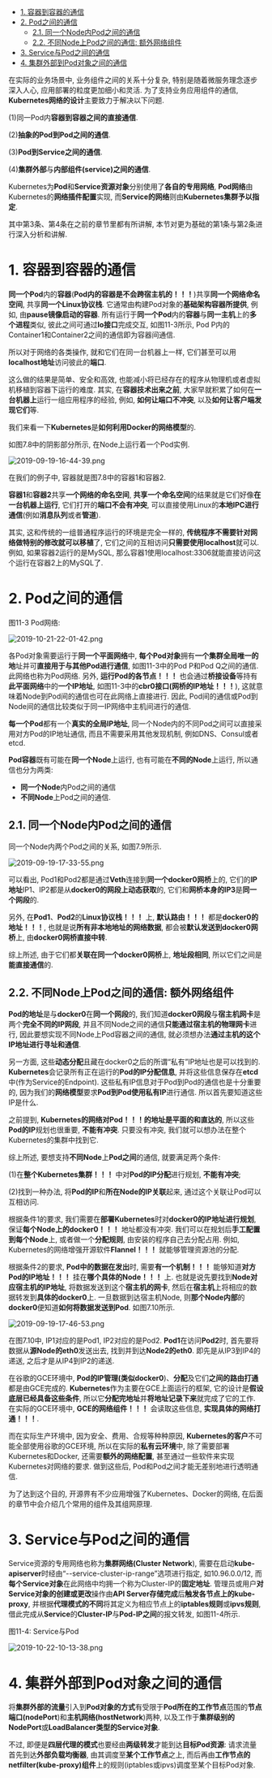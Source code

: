
<!-- @import "[TOC]" {cmd="toc" depthFrom=1 depthTo=6 orderedList=false} -->

<!-- code_chunk_output -->

- [1. 容器到容器的通信](#1-容器到容器的通信)
- [2. Pod之间的通信](#2-pod之间的通信)
  - [2.1. 同一个Node内Pod之间的通信](#21-同一个node内pod之间的通信)
  - [2.2. 不同Node上Pod之间的通信: 额外网络组件](#22-不同node上pod之间的通信-额外网络组件)
- [3. Service与Pod之间的通信](#3-service与pod之间的通信)
- [4. 集群外部到Pod对象之间的通信](#4-集群外部到pod对象之间的通信)

<!-- /code_chunk_output -->

在实际的业务场景中, 业务组件之间的关系十分复杂, 特别是随着微服务理念逐步深入人心, 应用部署的粒度更加细小和灵活. 为了支持业务应用组件的通信, **Kubernetes网络的设计**主要致力于解决以下问题. 

(1)同一Pod内**容器到容器之间的直接通信**. 

(2)**抽象的Pod到Pod之间的通信**. 

(3)**Pod到Service之间的通信**. 

(4)**集群外部**与**内部组件(service)之间的通信**. 

Kubernetes为**Pod**和**Service资源对象**分别使用了**各自的专用网络**, **Pod网络**由Kubernetes的**网络插件配置**实现, 而**Service的网络**则由**Kubernetes集群予以指定**. 

其中第3条、第4条在之前的章节里都有所讲解, 本节对更为基础的第1条与第2条进行深入分析和讲解. 

# 1. 容器到容器的通信

**同一个Pod**内的**容器**(**Pod内的容器是不会跨宿主机的！！！**)共享**同一个网络命名空间**, 共享**同一个Linux协议栈**. 它通常由构建Pod对象的**基础架构容器所提供**, 例如, 由**pause镜像启动的容器**. 所有运行于**同一个Pod**内的**容器**与**同一主机**上的**多个进程**类似, 彼此之间可通过**lo接口**完成交互, 如图11\-3所示, Pod P内的Container1和Container2之间的通信即为容器间通信. 

所以对于网络的各类操作, 就和它们在同一台机器上一样, 它们甚至可以用**localhost地址**访问彼此的**端口**. 

这么做的结果是简单、安全和高效, 也能减小将已经存在的程序从物理机或者虚拟机移植到容器下运行的难度. 其实, 在**容器技术出来之前**, 大家早就积累了如何在**一台机器上**运行一组应用程序的经验, 例如, **如何让端口不冲突**, 以及**如何让客户端发现它们**等. 

我们来看一下**Kubernetes**是**如何利用Docker的网络模型**的. 

如图7.8中的阴影部分所示, 在Node上运行着一个Pod实例. 

![2019-09-19-16-44-39.png](./images/2019-09-19-16-44-39.png)

在我们的例子中, 容器就是图7.8中的容器1和容器2. 

**容器1**和**容器2**共享**一个网络的命名空间**, **共享一个命名空间**的结果就是它们好像**在一台机器上运行**, 它们打开的**端口不会有冲突**, 可以直接使用Linux的**本地IPC进行通信**(例如**消息队列**或者**管道**). 

其实, 这和传统的一组普通程序运行的环境是完全一样的, **传统程序不需要针对网络做特别的修改就可以移植**了, 它们之间的互相访问**只需要使用localhost**就可以. 例如, 如果容器2运行的是MySQL, 那么容器1使用localhost:3306就能直接访问这个运行在容器2上的MySQL了. 

# 2. Pod之间的通信

图11-3 Pod网络:

![2019-10-21-22-01-42.png](./images/2019-10-21-22-01-42.png)

各Pod对象需要运行于**同一个平面网络**中, **每个Pod对象**拥有**一个集群全局唯一的地**址并可**直接用于与其他Pod进行通信**, 如图11-3中的Pod P和Pod Q之间的通信. 此网络也称为Pod网络. 另外, **运行Pod的各节点！！！** 也会通过**桥接设备**等持有**此平面网络**中的**一个IP地址**, 如图11-3中的**cbr0接口(网桥的IP地址！！！**), 这就意味着Node到Pod间的通信也可在此网络上直接进行. 因此, Pod间的通信或Pod到Node间的通信比较类似于同一IP网络中主机间进行的通信. 

**每一个Pod**都有一个**真实的全局IP地址**, 同一个Node内的不同Pod之间可以直接采用对方Pod的IP地址通信, 而且不需要采用其他发现机制, 例如DNS、Consul或者etcd. 

**Pod容器**既有可能在**同一个Node**上运行, 也有可能在**不同的Node**上运行, 所以通信也分为两类: 

* **同一个Node**内Pod之间的通信
* **不同Node**上Pod之间的通信. 

## 2.1. 同一个Node内Pod之间的通信

同一个Node内两个Pod之间的关系, 如图7.9所示. 

![2019-09-19-17-33-55.png](./images/2019-09-19-17-33-55.png)

可以看出, Pod1和Pod2都是通过**Veth**连接到**同一个docker0网桥**上的, 它们的**IP地址**IP1、IP2都是从**docker0的网段上动态获取**的, 它们和**网桥本身的IP3**是**同一个网段**的. 

另外, 在**Pod1**、**Pod2**的**Linux协议栈！！！** 上, **默认路由！！！** 都是**docker0的地址！！！**, 也就是说**所有非本地地址的网络数据**, 都会被**默认发送到docker0网桥**上, 由**docker0网桥直接中转**. 

综上所述, 由于它们都**关联在同一个docker0网桥**上, **地址段相同**, 所以它们之间是**能直接通信**的. 

## 2.2. 不同Node上Pod之间的通信: 额外网络组件

**Pod的地址**是与**docker0**在**同一个网段**的, 我们知道**docker0网段**与**宿主机网卡**是两个**完全不同的IP网段**, 并且不同Node之间的通信**只能通过宿主机的物理网卡**进行, 因此要想实现不同Node上Pod容器之间的通信, 就必须想办法**通过主机的这个IP地址进行寻址和通信**. 

另一方面, 这些**动态分配**且藏在docker0之后的所谓“私有”IP地址也是可以找到的. **Kubernetes**会记录所有正在运行的**Pod的IP分配信息**, 并将这些信息保存在**etcd**中(作为Service的Endpoint). 这些私有IP信息对于Pod到Pod的通信也是十分重要的, 因为我们的**网络模型**要求**Pod到Pod使用私有IP**进行通信. 所以首先要知道这些IP是什么. 

之前提到, **Kubernetes的网络对Pod！！！的地址是平面的和直达的**, 所以这些**Pod的IP**规划也很重要, **不能有冲突**. 只要没有冲突, 我们就可以想办法在整个Kubernetes的集群中找到它. 

综上所述, 要想支持**不同Node**上**Pod之间**的通信, 就要满足两个条件: 

(1)在**整个Kubernetes集群！！！** 中对**Pod的IP分配**进行规划, **不能有冲突**; 

(2)找到一种办法, 将**Pod的IP**和**所在Node的IP关联**起来, 通过这个关联让Pod可以互相访问. 

根据条件1的要求, 我们需要在**部署Kubernetes**时对**docker0的IP地址进行规划**, 保证**每个Node上的docker0！！！** 地址都没有冲突. 我们可以在规划后**手工配置到每个Node**上, 或者做一个**分配规则**, 由安装的程序自己去分配占用. 例如, Kubernetes的网络增强开源软件**Flannel！！！** 就能够管理资源池的分配. 

根据条件2的要求, **Pod中的数据在发出**时, 需要**有一个机制！！！** 能够知道**对方Pod的IP地址！！！** 挂在**哪个具体的Node！！！** 上. 也就是说先要找到**Node对应宿主机的IP地址**, 将数据发送到这个**宿主机的网卡**, 然后在**宿主机**上将相应的数据转发到**具体的docker0**上. 一旦数据到达宿主机Node, 则**那个Node内部**的**docker0**便知道**如何将数据发送到Pod**. 如图7.10所示. 

![2019-09-19-17-46-53.png](./images/2019-09-19-17-46-53.png)

在图7.10中, IP1对应的是Pod1, IP2对应的是Pod2. **Pod1**在访问**Pod2**时, 首先要将数据从**源Node的eth0**发送出去, 找到并到达**Node2的eth0**. 即先是从IP3到IP4的递送, 之后才是从IP4到IP2的递送. 

在谷歌的GCE环境中, **Pod的IP管理(类似docker0**)、**分配**及它们**之间的路由打通**都是由GCE完成的. **Kubernetes**作为主要在GCE上面运行的框架, 它的设计是**假设底层已经具备这些条件**, 所以它**分配完地址**并**将地址记录下来**就完成了它的工作. 在实际的GCE环境中, **GCE的网络组件！！！** 会读取这些信息, **实现具体的网络打通！！！**. 

而在实际生产环境中, 因为安全、费用、合规等种种原因, **Kubernetes的客户**不可能全部使用谷歌的GCE环境, 所以在实际的**私有云环境**中, 除了需要部署Kubernetes和Docker, 还需要**额外的网络配置**, 甚至通过一些软件来实现Kubernetes对网络的要求. 做到这些后, Pod和Pod之间才能无差别地进行透明通信. 

为了达到这个目的, 开源界有不少应用增强了Kubernetes、Docker的网络, 在后面的章节中会介绍几个常用的组件及其组网原理. 

# 3. Service与Pod之间的通信

Service资源的专用网络也称为**集群网络(Cluster Network**), 需要在启动**kube\-apiserver**时经由“\-\-service\-cluster\-ip\-range”选项进行指定, 如10.96.0.0/12, 而**每个Service对象**在此网络中均拥一个称为Cluster-IP的**固定地址**. 管理员或用户**对Service对象的创建或更改**操作由**API Server存储完成**后**触发各节点上的kube\-proxy**, 并根据**代理模式的不同**将其定义为相应节点上的**iptables规则**或**ipvs规则**, 借此完成从**Service**的**Cluster\-IP**与**Pod\-IP之间**的报文转发, 如图11-4所示. 

图11-4: Service与Pod

![2019-10-22-10-13-38.png](./images/2019-10-22-10-13-38.png)

# 4. 集群外部到Pod对象之间的通信

将**集群外部的流量**引入到**Pod对象的方式**有受限于**Pod所在的工作节点**范围的**节点端口(nodePort**)和**主机网络(hostNetwork**)两种, 以及工作于**集群级别的NodePort**或**LoadBalancer类型的Service对象**. 

不过, 即便是**四层代理的模式**也要经由**两级转发**才能到达**目标Pod资源**: 请求流量首先到达**外部负载均衡器**, 由其调度至**某个工作节点**之上, 而后再由**工作节点的netfilter(kube\-proxy)组件**上的规则(iptables或ipvs)调度至某个目标Pod对象. 
